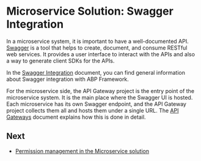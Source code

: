 # Microservice Solution: Swagger Integration

In a microservice system, it is important to have a well-documented API. [Swagger](https://swagger.io/) is a tool that helps to create, document, and consume RESTful web services. It provides a user interface to interact with the APIs and also a way to generate client SDKs for the APIs.

In the [Swagger Integration](../../framework/api-development/swagger.md) document, you can find general information about Swagger integration with ABP Framework.

For the microservice side, the API Gateway project is the entry point of the microservice system. It is the main place where the Swagger UI is hosted. Each microservice has its own Swagger endpoint, and the API Gateway project collects them all and hosts them under a single URL. The [API Gateways](./api-gateways.md#the-swagger-configuration) document explains how this is done in detail.

## Next

* [Permission management in the Microservice solution](permission-management.md)